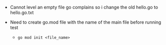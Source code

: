 - Cannot level an empty file go complains so i change
  the old hello.go to hello.go.txt

- Need to create go.mod file with the name of the main file before running test
    - `go mod init <file_name>`